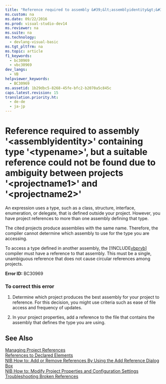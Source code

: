 ```yaml
---
title: "Reference required to assembly &#39;&lt;assemblyidentity&gt;&#39; containing type &#39;&lt;typename&gt;&#39;, but a suitable reference could not be found due to ambiguity between projects &#39;&lt;projectname1&gt;&#39; and &#39;&lt;projectname2&gt;&#39;"
ms.custom: na
ms.date: 09/22/2016
ms.prod: visual-studio-dev14
ms.reviewer: na
ms.suite: na
ms.technology: 
  - devlang-visual-basic
ms.tgt_pltfrm: na
ms.topic: article
f1_keywords: 
  - bc30969
  - vbc30969
dev_langs: 
  - VB
helpviewer_keywords: 
  - BC30969
ms.assetid: 1b29dbc5-8268-45fe-bfc2-b2070a5c845c
caps.latest.revision: 15
translation.priority.ht: 
  - de-de
  - ja-jp
---
```

# Reference required to assembly &#39;&lt;assemblyidentity&gt;&#39; containing type &#39;&lt;typename&gt;&#39;, but a suitable reference could not be found due to ambiguity between projects &#39;&lt;projectname1&gt;&#39; and &#39;&lt;projectname2&gt;&#39;
An expression uses a type, such as a class, structure, interface, enumeration, or delegate, that is defined outside your project. However, you have project references to more than one assembly defining that type.  
  
 The cited projects produce assemblies with the same name. Therefore, the compiler cannot determine which assembly to use for the type you are accessing.  
  
 To access a type defined in another assembly, the [!INCLUDE[vbprvb](../vs140/includes/vbprvb_md.md)] compiler must have a reference to that assembly. This must be a single, unambiguous reference that does not cause circular references among projects.  
  
 **Error ID:** BC30969  
  
### To correct this error  
  
1.  Determine which project produces the best assembly for your project to reference. For this decision, you might use criteria such as ease of file access and frequency of updates.  
  
2.  In your project properties, add a reference to the file that contains the assembly that defines the type you are using.  
  
## See Also  
 [Managing Project References](../vs140/managing-references-in-a-project.md)   
 [References to Declared Elements](../vs140/references-to-declared-elements--visual-basic-.md)   
 [NIB How to: Add or Remove References By Using the Add Reference Dialog Box](assetId:///3bd75d61-f00c-47c0-86a2-dd1f20e231c9)   
 [NIB How to: Modify Project Properties and Configuration Settings](assetId:///e7184bc5-2f2b-4b4f-aa9a-3ecfcbc48b67)   
 [Troubleshooting Broken References](../vs140/troubleshooting-broken-references.md)